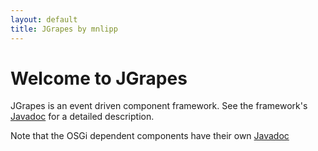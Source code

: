 ```yaml
---
layout: default
title: JGrapes by mnlipp
---
```


Welcome to JGrapes
================

JGrapes is an event driven component framework. See the
framework's <a href="javadoc/index.html" target="_top">Javadoc</a>
for a detailed description.

Note that the OSGi dependent components have their own 
<a href="javadoc-osgi/index.html" target="_top">Javadoc</a>

